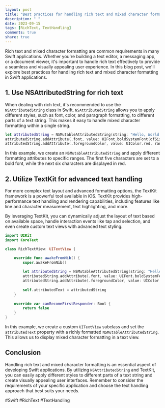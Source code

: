 ```yaml
---
layout: post
title: "Best practices for handling rich text and mixed character formatting in Swift applications"
description: " "
date: 2023-09-15
tags: [RichText, TextHandling]
comments: true
share: true
---
```


Rich text and mixed character formatting are common requirements in many Swift applications. Whether you're building a text editor, a messaging app, or a document viewer, it's important to handle rich text effectively to provide a seamless and visually appealing user experience. In this blog post, we'll explore best practices for handling rich text and mixed character formatting in Swift applications.

## 1. Use NSAttributedString for rich text

When dealing with rich text, it's recommended to use the `NSAttributedString` class in Swift. `NSAttributedString` allows you to apply different styles, such as font, color, and paragraph formatting, to different parts of a text string. This makes it easy to handle mixed character formatting within a single string.

```swift
let attributedString = NSMutableAttributedString(string: "Hello, World!")
attributedString.addAttribute(.font, value: UIFont.boldSystemFont(ofSize: 16), range: NSMakeRange(0, 5))
attributedString.addAttribute(.foregroundColor, value: UIColor.red, range: NSMakeRange(7, 6))
```

In this example, we create an `NSMutableAttributedString` and apply different formatting attributes to specific ranges. The first five characters are set to a bold font, while the next six characters are displayed in red.

## 2. Utilize TextKit for advanced text handling

For more complex text layout and advanced formatting options, the TextKit framework is a powerful tool available in iOS. TextKit provides high-performance text handling and rendering capabilities, including features like line and character measurement, text highlighting, and more.

By leveraging TextKit, you can dynamically adjust the layout of text based on available space, handle interaction events like tap and selection, and even create custom text views with advanced text styling.

```swift
import UIKit
import CoreText

class RichTextView: UITextView {

    override func awakeFromNib() {
        super.awakeFromNib()
        
        let attributedString = NSMutableAttributedString(string: "Hello, World!")
        attributedString.addAttribute(.font, value: UIFont.boldSystemFont(ofSize: 16), range: NSMakeRange(0, 5))
        attributedString.addAttribute(.foregroundColor, value: UIColor.red, range: NSMakeRange(7, 6))
        
        self.attributedText = attributedString
    }
    
    override var canBecomeFirstResponder: Bool {
        return false
    }
}

```

In this example, we create a custom `UITextView` subclass and set the `attributedText` property with a richly formatted `NSMutableAttributedString`. This allows us to display mixed character formatting in a text view.

## Conclusion

Handling rich text and mixed character formatting is an essential aspect of developing Swift applications. By utilizing `NSAttributedString` and TextKit, you can easily apply different styles to different parts of a text string and create visually appealing user interfaces. Remember to consider the requirements of your specific application and choose the text handling approach that best suits your needs.

#Swift #RichText #TextHandling